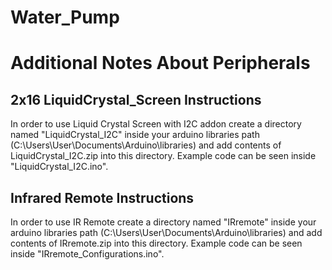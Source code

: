# Water_Pump


# Additional Notes About Peripherals

## 2x16 LiquidCrystal_Screen Instructions
In order to use Liquid Crystal Screen with I2C addon create a directory named "LiquidCrystal_I2C" inside your arduino libraries path (C:\Users\User\Documents\Arduino\libraries) and add contents of LiquidCrystal_I2C.zip into this directory. Example code can be seen inside "LiquidCrystal_I2C.ino".

## Infrared Remote Instructions
In order to use IR Remote create a directory named "IRremote" inside your arduino libraries path (C:\Users\User\Documents\Arduino\libraries) and add contents of IRremote.zip into this directory. Example code can be seen inside "IRremote_Configurations.ino".